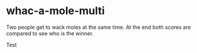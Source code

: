 # whac-a-mole-multi
Two people get to wack moles at the same time. At the end both scores are compared to see who is the winner. 

Test